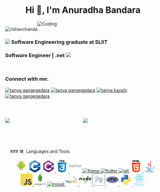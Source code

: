 
<h1 align="center">Hi 👋, I'm Anuradha Bandara</h1>
<div align="center">


</div>
<img align="right" alt="Coding" width="400" src="https://user-images.githubusercontent.com/68751505/148600821-51067865-bc7a-43c3-a747-9a401e28fbf3.gif">

<p align="left"> <img src="https://komarev.com/ghpvc/?username=TanyaKaushi&label=Profile%20views&color=0e75b6&style=flat" alt="rishavchanda" /> </p>

<h3><img src="https://user-images.githubusercontent.com/68680779/148364086-0189eb64-d168-46cc-a195-72dca2dd2490.png" width="35"> Software Engineering graduate at SLIIT  
</h3>
<h3>Software Engineer | .net
  <img src="https://user-images.githubusercontent.com/68680779/148377200-06a37784-9efc-4dbe-9e12-a1527279edd6.png" width="35"></h3>
 <br>
<h3 align="left">Connect with me:</h3

<p align="left">
<a href="https://www.linkedin.com/in/tanya-gangegedara-64b253204/" target="blank"><img align="center" src="https://raw.githubusercontent.com/rahuldkjain/github-profile-readme-generator/master/src/images/icons/Social/linked-in-alt.svg" alt="tanya gangegedara" height="30" width="40" /></a>
<a href="https://www.facebook.com/tanya.gangegedara" target="blank"><img align="center" src="https://raw.githubusercontent.com/rahuldkjain/github-profile-readme-generator/master/src/images/icons/Social/facebook.svg" alt="tanya gangegedara" height="30" width="40" /></a>
<a href="https://instagram.com/tanya kaushi" target="blank"><img align="center" src="https://raw.githubusercontent.com/rahuldkjain/github-profile-readme-generator/master/src/images/icons/Social/instagram.svg" alt="tanya kaushi" height="30" width="40" /></a>
<a href="https://www.hackerrank.com/tanya gangegedara" target="blank"><img align="center" src="https://raw.githubusercontent.com/rahuldkjain/github-profile-readme-generator/master/src/images/icons/Social/hackerrank.svg" alt="tanya gangegedara" height="30" width="40" /></a>
</p>

<br>
<br>
<p align="center">
  <a href="https://github.com/TanyaKaushi/github-readme-stats">
    <img
      align="left"
          height="165"
      src="https://github-readme-stats.vercel.app/api/top-langs/?username=chethiyasamiraja&exclude_repo=cravingslk-cms-joomla&layout=compact&theme=dracula"
    />
  </a>
  <a href="https://github.com/TanyaKaushi/github-readme-stats">
    <img
      align="crnter"
      height="165"
      src="https://github-readme-stats.vercel.app/api?username=chethiyasamiraja&count_private=true&show_icons=true&custom_title=Github%20Stats&theme=dracula"
    />
  </a>
</p>
<br>
<br>


<br>
<p/>
### 🛠 &nbsp;Languages and Tools

<p align="center"> <a href="https://developer.android.com" target="_blank" rel="noreferrer"> 
  <img src="https://raw.githubusercontent.com/devicons/devicon/master/icons/android/android-original-wordmark.svg" alt="android" width="40" height="40"/>  </a>
  <a href="https://www.w3schools.com/cpp/" target="_blank" rel="noreferrer">
  <img src="https://raw.githubusercontent.com/devicons/devicon/master/icons/cplusplus/cplusplus-original.svg" alt="cplusplus" width="40" height="40"/> </a>
  <a href="https://www.w3schools.com/cs/" target="_blank" rel="noreferrer">
  <img src="https://raw.githubusercontent.com/devicons/devicon/master/icons/csharp/csharp-original.svg" alt="csharp" width="40" height="40"/> </a> 
  <a href="https://www.w3schools.com/css/" target="_blank" rel="noreferrer"> 
  <img src="https://raw.githubusercontent.com/devicons/devicon/master/icons/css3/css3-original-wordmark.svg" alt="css3" width="40" height="40"/> </a> 
  <a href="https://expressjs.com" target="_blank" rel="noreferrer">
  <img src="https://raw.githubusercontent.com/devicons/devicon/master/icons/express/express-original-wordmark.svg" alt="express" width="40" height="40"/> </a> 
  <a href="https://www.figma.com/" target="_blank" rel="noreferrer"> 
  <img src="https://www.vectorlogo.zone/logos/figma/figma-icon.svg" alt="figma" width="40" height="40"/> </a> <a href="https://flutter.dev" target="_blank" rel="noreferrer">       <img src="https://www.vectorlogo.zone/logos/flutterio/flutterio-icon.svg" alt="flutter" width="40" height="40"/> </a> 
  <a href="https://git-scm.com/" target="_blank" rel="noreferrer"> 
  <img src="https://www.vectorlogo.zone/logos/git-scm/git-scm-icon.svg" alt="git" width="40" height="40"/> </a> 
  <a href="https://www.w3.org/html/" target="_blank" rel="noreferrer"> 
  <img src="https://raw.githubusercontent.com/devicons/devicon/master/icons/html5/html5-original-wordmark.svg" alt="html5" width="40" height="40"/> </a>
  <a href="https://www.java.com" target="_blank" rel="noreferrer">
  <img src="https://raw.githubusercontent.com/devicons/devicon/master/icons/java/java-original.svg" alt="java" width="40" height="40"/> </a> 
  <a href="https://developer.mozilla.org/en-US/docs/Web/JavaScript" target="_blank" rel="noreferrer"> 
  <img src="https://raw.githubusercontent.com/devicons/devicon/master/icons/javascript/javascript-original.svg" alt="javascript" width="40" height="40"/> </a> 
  <a href="https://www.mongodb.com/" target="_blank" rel="noreferrer"> 
  <img src="https://raw.githubusercontent.com/devicons/devicon/master/icons/mongodb/mongodb-original-wordmark.svg" alt="mongodb" width="40" height="40"/> </a> 
  <a href="https://www.microsoft.com/en-us/sql-server" target="_blank" rel="noreferrer"> 
  <img src="https://www.svgrepo.com/show/303229/microsoft-sql-server-logo.svg" alt="mssql" width="40" height="40"/> </a> 
  <a href="https://www.mysql.com/" target="_blank" rel="noreferrer"> 
  <img src="https://raw.githubusercontent.com/devicons/devicon/master/icons/mysql/mysql-original-wordmark.svg" alt="mysql" width="40" height="40"/> </a> 
  <a href="https://nodejs.org" target="_blank" rel="noreferrer"> 
  <img src="https://raw.githubusercontent.com/devicons/devicon/master/icons/nodejs/nodejs-original-wordmark.svg" alt="nodejs" width="40" height="40"/> </a> 
  <a href="https://www.photoshop.com/en" target="_blank" rel="noreferrer"> 
  <img src="https://raw.githubusercontent.com/devicons/devicon/master/icons/photoshop/photoshop-line.svg" alt="photoshop" width="40" height="40"/> </a> 
  <a href="https://www.php.net" target="_blank" rel="noreferrer"> 
  <img src="https://raw.githubusercontent.com/devicons/devicon/master/icons/php/php-original.svg" alt="php" width="40" height="40"/> </a> 
  <a href="https://www.python.org" target="_blank" rel="noreferrer"> 
  <img src="https://raw.githubusercontent.com/devicons/devicon/master/icons/python/python-original.svg" alt="python" width="40" height="40"/> </a> 
  <a href="https://reactjs.org/" target="_blank" rel="noreferrer"> 
  <img src="https://raw.githubusercontent.com/devicons/devicon/master/icons/react/react-original-wordmark.svg" alt="react" width="40" height="40"/> </a> 
  <a href="https://reactnative.dev/" target="_blank" rel="noreferrer"> </a>
</p>


